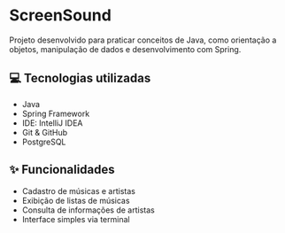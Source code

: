 # ScreenSound

Projeto desenvolvido para praticar conceitos de Java, como orientação a objetos, manipulação de dados e desenvolvimento com Spring.

## 💻 Tecnologias utilizadas

- Java
- Spring Framework
- IDE: IntelliJ IDEA
- Git & GitHub
- PostgreSQL

## ✨ Funcionalidades

- Cadastro de músicas e artistas
- Exibição de listas de músicas
- Consulta de informações de artistas
- Interface simples via terminal
